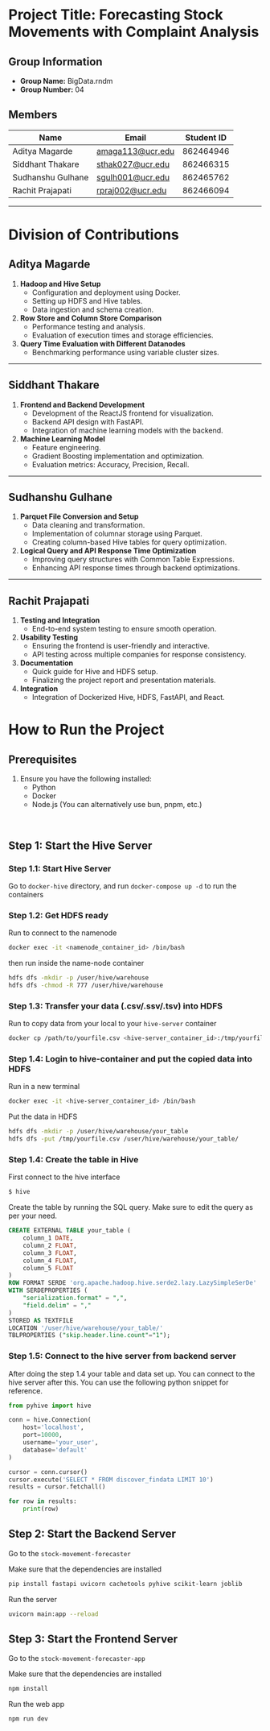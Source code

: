 # Project Title: **Forecasting Stock Movements with Complaint Analysis**

## Group Information
- **Group Name:** BigData.rndm
- **Group Number:** 04

## Members
| Name                  | Email                    | Student ID   |
|-----------------------|--------------------------|--------------|
| Aditya Magarde        | amaga113@ucr.edu         | 862464946    |
| Siddhant Thakare      | sthak027@ucr.edu         | 862466315    |
| Sudhanshu Gulhane     | sgulh001@ucr.edu         | 862465762    |
| Rachit Prajapati      | rpraj002@ucr.edu         | 862466094    |

---

# **Division of Contributions**

## **Aditya Magarde**
1. **Hadoop and Hive Setup**
   - Configuration and deployment using Docker.
   - Setting up HDFS and Hive tables.
   - Data ingestion and schema creation.
2. **Row Store and Column Store Comparison**
   - Performance testing and analysis.
   - Evaluation of execution times and storage efficiencies.
3. **Query Time Evaluation with Different Datanodes**
   - Benchmarking performance using variable cluster sizes.

---

## **Siddhant Thakare**
1. **Frontend and Backend Development**
   - Development of the ReactJS frontend for visualization.
   - Backend API design with FastAPI.
   - Integration of machine learning models with the backend.
2. **Machine Learning Model**
   - Feature engineering.
   - Gradient Boosting implementation and optimization.
   - Evaluation metrics: Accuracy, Precision, Recall.

---

## **Sudhanshu Gulhane**
1. **Parquet File Conversion and Setup**
   - Data cleaning and transformation.
   - Implementation of columnar storage using Parquet.
   - Creating column-based Hive tables for query optimization.
2. **Logical Query and API Response Time Optimization**
   - Improving query structures with Common Table Expressions.
   - Enhancing API response times through backend optimizations.

---

## **Rachit Prajapati**
1. **Testing and Integration**
   - End-to-end system testing to ensure smooth operation.
2. **Usability Testing**
   - Ensuring the frontend is user-friendly and interactive.
   - API testing across multiple companies for response consistency.
3. **Documentation**
   - Quick guide for Hive and HDFS setup.
   - Finalizing the project report and presentation materials.
4. **Integration**
   - Integration of Dockerized Hive, HDFS, FastAPI, and React.

# How to Run the Project

## Prerequisites
1. Ensure you have the following installed:
   - Python
   - Docker
   - Node.js (You can alternatively use bun, pnpm, etc.)
<br>

## Step 1: Start the Hive Server
### Step 1.1: Start Hive Server
Go to `docker-hive` directory, and run `docker-compose up -d` to run the containers

### Step 1.2: Get HDFS ready
Run to connect to the namenode
```bash
docker exec -it <namenode_container_id> /bin/bash
```

then run inside the name-node container
```bash
hdfs dfs -mkdir -p /user/hive/warehouse
hdfs dfs -chmod -R 777 /user/hive/warehouse
```

### Step 1.3: Transfer your data (.csv/.ssv/.tsv) into HDFS
Run to copy data from your local to your `hive-server` container
```bash
docker cp /path/to/yourfile.csv <hive-server_container_id>:/tmp/yourfile.csv
```

### Step 1.4: Login to hive-container and put the copied data into HDFS
Run in a new terminal
```bash
docker exec -it <hive-server_container_id> /bin/bash
```

Put the data in HDFS
```bash
hdfs dfs -mkdir -p /user/hive/warehouse/your_table
hdfs dfs -put /tmp/yourfile.csv /user/hive/warehouse/your_table/
```

### Step 1.4: Create the table in Hive
First connect to the hive interface
```bash
$ hive
```

Create the table by running the SQL query. Make sure to edit the query as per your need.
```sql
CREATE EXTERNAL TABLE your_table (
    column_1 DATE,
    column_2 FLOAT,
    column_3 FLOAT,
    column_4 FLOAT,
    column_5 FLOAT
)
ROW FORMAT SERDE 'org.apache.hadoop.hive.serde2.lazy.LazySimpleSerDe'
WITH SERDEPROPERTIES (
    "serialization.format" = ",",
    "field.delim" = ","
)
STORED AS TEXTFILE
LOCATION '/user/hive/warehouse/your_table/'
TBLPROPERTIES ("skip.header.line.count"="1");
```

### Step 1.5: Connect to the hive server from backend server
After doing the step 1.4 your table and data set up. You can connect to the hive server after this. You can use the following python snippet for reference.

```python
from pyhive import hive

conn = hive.Connection(
    host='localhost', 
    port=10000, 
    username='your_user', 
    database='default'
)

cursor = conn.cursor()
cursor.execute('SELECT * FROM discover_findata LIMIT 10')
results = cursor.fetchall()

for row in results:
    print(row)
```

## Step 2: Start the Backend Server
Go to the `stock-movement-forecaster`

Make sure that the dependencies are installed
```bash
pip install fastapi uvicorn cachetools pyhive scikit-learn joblib
```

Run the server
```bash
uvicorn main:app --reload
```

## Step 3: Start the Frontend Server
Go to the `stock-movement-forecaster-app`

Make sure that the dependencies are installed
```bash
npm install
```

Run the web app
```bash
npm run dev
```
